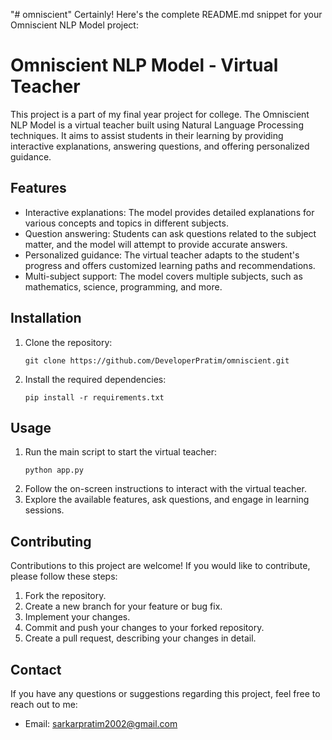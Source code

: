 "# omniscient" 
Certainly! Here's the complete README.md snippet for your Omniscient NLP Model project:


# Omniscient NLP Model - Virtual Teacher

This project is a part of my final year project for college. The Omniscient NLP Model is a virtual teacher built using Natural Language Processing techniques. It aims to assist students in their learning by providing interactive explanations, answering questions, and offering personalized guidance.

## Features

- Interactive explanations: The model provides detailed explanations for various concepts and topics in different subjects.
- Question answering: Students can ask questions related to the subject matter, and the model will attempt to provide accurate answers.
- Personalized guidance: The virtual teacher adapts to the student's progress and offers customized learning paths and recommendations.
- Multi-subject support: The model covers multiple subjects, such as mathematics, science, programming, and more.

## Installation

1. Clone the repository:
   ```
   git clone https://github.com/DeveloperPratim/omniscient.git
   ```
2. Install the required dependencies:
   ```
   pip install -r requirements.txt
   ```

## Usage

1. Run the main script to start the virtual teacher:
   ```
   python app.py
   ```
2. Follow the on-screen instructions to interact with the virtual teacher.
3. Explore the available features, ask questions, and engage in learning sessions.

## Contributing

Contributions to this project are welcome! If you would like to contribute, please follow these steps:

1. Fork the repository.
2. Create a new branch for your feature or bug fix.
3. Implement your changes.
4. Commit and push your changes to your forked repository.
5. Create a pull request, describing your changes in detail.



## Contact

If you have any questions or suggestions regarding this project, feel free to reach out to me:

- Email: sarkarpratim2002@gmail.com

```

